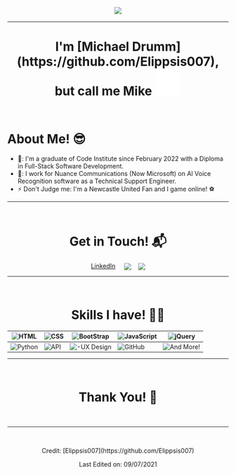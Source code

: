 <!-- Header Section -->
<p align="center">
  <img src="https://miro.medium.com/max/2048/1*OohqW5DGh9CQS4hLY5FXzA.png" height="230"/>
</p>
<hr>
<h1 align="center">I'm [Michael Drumm](https://github.com/Elippsis007), but call me Mike <img src="https://github.com/Kathryn-Jie/Kathryn-Jie/blob/main/wave.gif" width="60px"/></h1>
<br>

<!-- About Me Section -->
<h1>About Me! 😎</h1>

- 🏫: I'm a graduate of Code Institute since February 2022 with a Diploma in Full-Stack Software Development.
- 🔭: I work for Nuance Communications (Now Microsoft) on AI Voice Recognition software as a Technical Support Engineer.
- ⚡ Don't Judge me: I'm a Newcastle United Fan and I game online! ⚽

<hr>
<br>

<!-- Contact Section -->
<h1 align="center">Get in Touch! 📬</h1>
<p align="center">
  <a href="https://www.linkedin.com/in/michael-drumm-88947716a/" target="_blank">LinkedIn</a> &nbsp;&nbsp;&nbsp;
  <a href="mailto:michaeldrmm@gmail.com" target="_blank"><img align="center" src="https://img.shields.io/badge/michaeldrmm@gmail.com-D14836?style=for-the-badge&logo=gmail&logoColor=white" /></a>&nbsp;&nbsp;&nbsp;
  <a href="https://www.github.com/Elippsis007" target="_blank"><img align="center" src="https://img.shields.io/badge/Elippsis007-100000?style=for-the-badge&logo=github&logoColor=white" /></a>
</p>
<hr>
<br>

<!-- Skills Section -->
<h1 align="center">Skills I have! 🤸‍♂</h1>

|![HTML](https://img.shields.io/badge/HTML%20-brightgreen?style=for-the-badge)|![CSS](https://img.shields.io/badge/CSS%20-red?style=for-the-badge)|![BootStrap](https://img.shields.io/badge/BootStrap%20-purple?style=for-the-badge)|![JavaScript](https://img.shields.io/badge/JavaScript%20-orange?style=for-the-badge)|![jQuery](https://img.shields.io/badge/jQuery-blue?style=for-the-badge)|
|---|---|---|---|---|
|![Python](https://img.shields.io/badge/Python%20-green?style=for-the-badge)|![API](https://img.shields.io/badge/API%20-yellow?style=for-the-badge)|![-UX Design](https://img.shields.io/badge/-UX%20Design-blue?style=for-the-badge)|![GitHub](https://img.shields.io/badge/GitHub-pink?style=for-the-badge)|![And More!](https://img.shields.io/badge/And%20More!-yellow?style=for-the-badge)|

<hr>
<br>

<!-- Thank You Section -->
<h1 align="center">Thank You! 🤵</h1>
<br>
<hr>
<br>

<!-- Footer Section -->
<p align="center">Credit: [Elippsis007](https://github.com/Elippsis007)</p>
<p align="center">Last Edited on: 09/07/2021</p>
